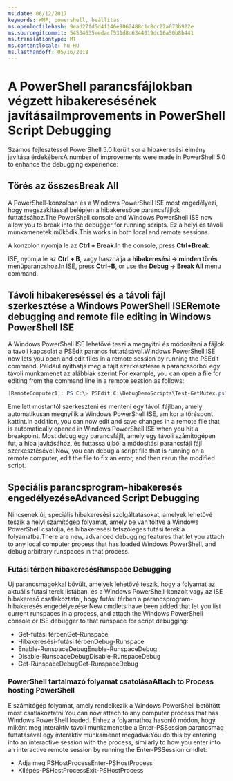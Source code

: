 ```yaml
---
ms.date: 06/12/2017
keywords: WMF, powershell, beállítás
ms.openlocfilehash: 9ead27fd5d4f146e9062488c1c8cc22a073b922e
ms.sourcegitcommit: 54534635eedacf531d8d6344019dc16a50b8b441
ms.translationtype: MT
ms.contentlocale: hu-HU
ms.lasthandoff: 05/16/2018
---
```

# <a name="improvements-in-powershell-script-debugging"></a><span data-ttu-id="4c276-102">A PowerShell parancsfájlokban végzett hibakeresésének javításai</span><span class="sxs-lookup"><span data-stu-id="4c276-102">Improvements in PowerShell Script Debugging</span></span>

<span data-ttu-id="4c276-103">Számos fejlesztéssel PowerShell 5.0 került sor a hibakeresési élmény javítása érdekében:</span><span class="sxs-lookup"><span data-stu-id="4c276-103">A number of improvements were made in PowerShell 5.0 to enhance the debugging experience:</span></span>

## <a name="break-all"></a><span data-ttu-id="4c276-104">Törés az összes</span><span class="sxs-lookup"><span data-stu-id="4c276-104">Break All</span></span>

<span data-ttu-id="4c276-105">A PowerShell-konzolban és a Windows PowerShell ISE most engedélyezi, hogy megszakítással belépjen a hibakeresőbe parancsfájlok futtatásához.</span><span class="sxs-lookup"><span data-stu-id="4c276-105">The PowerShell console and Windows PowerShell ISE now allow you to break into the debugger for running scripts.</span></span> <span data-ttu-id="4c276-106">Ez a helyi és távoli munkamenetek működik.</span><span class="sxs-lookup"><span data-stu-id="4c276-106">This works in both local and remote sessions.</span></span>

<span data-ttu-id="4c276-107">A konzolon nyomja le az **Ctrl + Break**.</span><span class="sxs-lookup"><span data-stu-id="4c276-107">In the console, press **Ctrl+Break**.</span></span>

<span data-ttu-id="4c276-108">ISE, nyomja le az **Ctrl + B**, vagy használja a **hibakeresési -> minden törés** menüparancshoz.</span><span class="sxs-lookup"><span data-stu-id="4c276-108">In ISE, press **Ctrl+B**, or use the **Debug -> Break All** menu command.</span></span>

## <a name="remote-debugging-and-remote-file-editing-in-windows-powershell-ise"></a><span data-ttu-id="4c276-109">Távoli hibakereséssel és a távoli fájl szerkesztése a Windows PowerShell ISE</span><span class="sxs-lookup"><span data-stu-id="4c276-109">Remote debugging and remote file editing in Windows PowerShell ISE</span></span>

<span data-ttu-id="4c276-110">A Windows PowerShell ISE lehetővé teszi a megnyitni és módosítani a fájlok a távoli kapcsolat a PSEdit parancs futtatásával.</span><span class="sxs-lookup"><span data-stu-id="4c276-110">Windows PowerShell ISE now lets you open and edit files in a remote session by running the PSEdit command.</span></span>
<span data-ttu-id="4c276-111">Például nyithatja meg a fájlt szerkesztésre a parancssorból egy távoli munkamenet az alábbiak szerint:</span><span class="sxs-lookup"><span data-stu-id="4c276-111">For example, you can open a file for editing from the command line in a remote session as follows:</span></span>

```powershell
[RemoteComputer1]: PS C:\> PSEdit C:\DebugDemoScripts\Test-GetMutex.ps1
```

<span data-ttu-id="4c276-112">Emellett mostantól szerkeszteni és menteni egy távoli fájlban, amely automatikusan megnyílik a Windows PowerShell ISE, amikor a töréspont kattint.</span><span class="sxs-lookup"><span data-stu-id="4c276-112">In addition, you can now edit and save changes in a remote file that is automatically opened in Windows PowerShell ISE when you hit a breakpoint.</span></span>
<span data-ttu-id="4c276-113">Most debug egy parancsfájlt, amely egy távoli számítógépen fut, a hiba javításához, és futtassa újból a módosítási parancsfájl fájl szerkesztésével.</span><span class="sxs-lookup"><span data-stu-id="4c276-113">Now, you can debug a script file that is running on a remote computer, edit the file to fix an error, and then rerun the modified script.</span></span>

## <a name="advanced-script-debugging"></a><span data-ttu-id="4c276-114">Speciális parancsprogram-hibakeresés engedélyezése</span><span class="sxs-lookup"><span data-stu-id="4c276-114">Advanced Script Debugging</span></span>

<span data-ttu-id="4c276-115">Nincsenek új, speciális hibakeresési szolgáltatásokat, amelyek lehetővé teszik a helyi számítógép folyamat, amely be van töltve a Windows PowerShell csatolja, és hibakeresési tetszőleges futási terek a folyamatba.</span><span class="sxs-lookup"><span data-stu-id="4c276-115">There are new, advanced debugging features that let you attach to any local computer process that has loaded Windows PowerShell, and debug arbitrary runspaces in that process.</span></span>

### <a name="runspace-debugging"></a><span data-ttu-id="4c276-116">Futási térben hibakeresés</span><span class="sxs-lookup"><span data-stu-id="4c276-116">Runspace Debugging</span></span>

<span data-ttu-id="4c276-117">Új parancsmagokkal bővült, amelyek lehetővé teszik, hogy a folyamat az aktuális futási terek listában, és a Windows PowerShell-konzolt vagy az ISE hibakereső csatlakoztatni, hogy futási térben a parancsprogram-hibakeresés engedélyezése:</span><span class="sxs-lookup"><span data-stu-id="4c276-117">New cmdlets have been added that let you list current runspaces in a process, and attach the Windows PowerShell console or ISE debugger to that runspace for script debugging:</span></span>

-   <span data-ttu-id="4c276-118">Get-futási térben</span><span class="sxs-lookup"><span data-stu-id="4c276-118">Get-Runspace</span></span>
-   <span data-ttu-id="4c276-119">Hibakeresési-futási térben</span><span class="sxs-lookup"><span data-stu-id="4c276-119">Debug-Runspace</span></span>
-   <span data-ttu-id="4c276-120">Enable-RunspaceDebug</span><span class="sxs-lookup"><span data-stu-id="4c276-120">Enable-RunspaceDebug</span></span>
-   <span data-ttu-id="4c276-121">Disable-RunspaceDebug</span><span class="sxs-lookup"><span data-stu-id="4c276-121">Disable-RunspaceDebug</span></span>
-   <span data-ttu-id="4c276-122">Get-RunspaceDebug</span><span class="sxs-lookup"><span data-stu-id="4c276-122">Get-RunspaceDebug</span></span>

### <a name="attach-to-process-hosting-powershell"></a><span data-ttu-id="4c276-123">PowerShell tartalmazó folyamat csatolása</span><span class="sxs-lookup"><span data-stu-id="4c276-123">Attach to Process hosting PowerShell</span></span>

<span data-ttu-id="4c276-124">E számítógép folyamat, amely rendelkezik a Windows PowerShell betöltött most csatlakoztatni.</span><span class="sxs-lookup"><span data-stu-id="4c276-124">You can now attach to any computer process that has Windows PowerShell loaded.</span></span> <span data-ttu-id="4c276-125">Ehhez a folyamathoz hasonló módon, hogy miként meg interaktív távoli munkamenetbe a Enter-PSSession parancsmag futtatásával egy interaktív munkamenet megadva:</span><span class="sxs-lookup"><span data-stu-id="4c276-125">You do this by entering into an interactive session with the process, similarly to how you enter into an interactive remote session by running the Enter-PSSession cmdlet:</span></span>

-   <span data-ttu-id="4c276-126">Adja meg PSHostProcess</span><span class="sxs-lookup"><span data-stu-id="4c276-126">Enter-PSHostProcess</span></span>
-   <span data-ttu-id="4c276-127">Kilépés-PSHostProcess</span><span class="sxs-lookup"><span data-stu-id="4c276-127">Exit-PSHostProcess</span></span>
